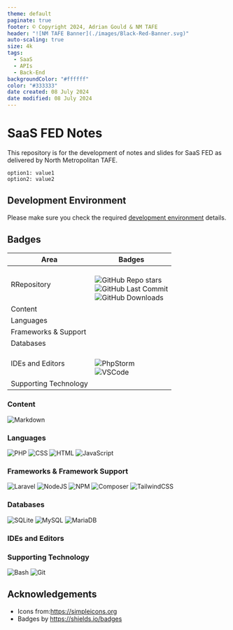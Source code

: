 ```yaml
---
theme: default
paginate: true
footer: © Copyright 2024, Adrian Gould & NM TAFE
header: "![NM TAFE Banner](./images/Black-Red-Banner.svg)"
auto-scaling: true
size: 4k
tags:
  - SaaS
  - APIs
  - Back-End
backgroundColor: "#ffffff"
color: "#333333"
date created: 08 July 2024
date modified: 08 July 2024
---
```


# SaaS FED Notes

This repository is for the development of notes and slides for SaaS FED as delivered by North Metropolitan TAFE.



```table-of-contents
option1: value1
option2: value2
```

## Development Environment

Please make sure you check the required [development environment](session-01/S01-Development-Environments.md) details.

## Badges

| Area                  | Badges                                                                                                                                                                                                                                                                                                                                           |
| --------------------- | ------------------------------------------------------------------------------------------------------------------------------------------------------------------------------------------------------------------------------------------------------------------------------------------------------------------------------------------------ |
| RRepository           | <br>![GitHub Repo stars](https://img.shields.io/github/stars/AdyGCode/SaaS-FED-Notes?style=for-the-badge)<br>![GitHub Last Commit](https://img.shields.io/github/last-commit/AdyGCode/ISaaS-FED-Notes?style=for-the-badge)<br>![GitHub Downloads](https://img.shields.io/github/downloads/AdyGCode/SaaS-FED-Notes/total?style=for-the-badge)<br> |
| Content               |                                                                                                                                                                                                                                                                                                                                                  |
| Languages             |                                                                                                                                                                                                                                                                                                                                                  |
| Frameworks & Support  |                                                                                                                                                                                                                                                                                                                                                  |
| Databases             |                                                                                                                                                                                                                                                                                                                                                  |
| IDEs and Editors      | <br>![PhpStorm](https://img.shields.io/badge/phpstorm-000000?style=for-the-badge&logo=phpstorm&logoColor=ffffff)<br>![VSCode](https://img.shields.io/badge/vscode-000000?style=for-the-badge&logo=vscode&logoColor=ffffff)<br>                                                                                                                   |
| Supporting Technology |                                                                                                                                                                                                                                                                                                                                                  |

### Content
![Markdown](https://img.shields.io/badge/markdown-000000.svg?style=for-the-badge&logo=markdown&logoColor=white)

### Languages
![PHP](https://img.shields.io/badge/php-000000?style=for-the-badge&logo=php&logoColor=777BB4) 
![CSS](https://img.shields.io/badge/css3-000000?style=for-the-badge&logo=css3&logoColor=1572B6) 
![HTML](https://img.shields.io/badge/html5-000000?style=for-the-badge&logo=html5&logoColor=E34F26) 
![JavaScript](https://img.shields.io/badge/javascript-000000?style=for-the-badge&logo=javascript&logoColor=F7DF1E) 


### Frameworks & Framework Support
![Laravel](https://img.shields.io/badge/laravel-FF2D20?style=for-the-badge&logo=laravel&logoColor=ffffff)
![NodeJS](https://img.shields.io/badge/node.js-5FA04E?style=for-the-badge&logo=nodedotjs&logoColor=ffffff)
![NPM](https://img.shields.io/badge/npm-CB3837?style=for-the-badge&logo=npm&logoColor=ffffff)
![Composer](https://img.shields.io/badge/composer-3670A0?style=for-the-badge&logo=composer&logoColor=ffffff)
![TailwindCSS](https://img.shields.io/badge/tailwindcss-06B6D4?style=for-the-badge&logo=tailwindcss&logoColor=ffffff)

### Databases
![SQLite](https://img.shields.io/badge/SQLite-003B57?style=for-the-badge&logo=sqlite&logoColor=ffffff)
![MySQL](https://img.shields.io/badge/MySQL-4479A1?style=for-the-badge&logo=mysql&logoColor=ffffff)
![MariaDB](https://img.shields.io/badge/mariadb-003545?style=for-the-badge&logo=mariadb&logoColor=ffffff)

### IDEs and Editors

### Supporting Technology
![Bash](https://img.shields.io/badge/bash-4EAA25?style=for-the-badge&logo=gnubash&logoColor=ffffff)
![Git](https://img.shields.io/badge/git-F05032?style=for-the-badge&logo=git&logoColor=ffffff)


## Acknowledgements

- Icons from:https://simpleicons.org
- Badges by https://shields.io/badges
